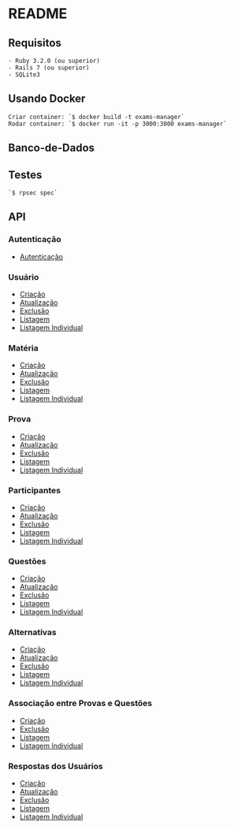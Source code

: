 # README

## Requisitos

    - Ruby 3.2.0 (ou superior)
    - Rails 7 (ou superior)
    - SQLite3

## Usando Docker
    
    Criar container: `$ docker build -t exams-manager`
    Rodar container: `$ docker run -it -p 3000:3000 exams-manager`

## Banco-de-Dados

## Testes

    `$ rpsec spec`

## API

### Autenticação

- [Autenticação](docs/auth.md)


### Usuário

- [Criação](docs/users/create_user.md)
- [Atualização](docs/users/update_user.md)
- [Exclusão](docs/users/delete_user.md)
- [Listagem](docs/users/index_user.md)
- [Listagem Individual](docs/users/show_user.md)


### Matéria

- [Criação](docs/topics/create_topic.md)
- [Atualização](docs/topics/update_topic.md)
- [Exclusão](docs/topics/delete_topic.md)
- [Listagem](docs/topics/list_topics.md)
- [Listagem Individual](docs/topics/show_topic.md)

### Prova

- [Criação](docs/exams/create_exam.md)
- [Atualização](docs/exams/update_exam.md)
- [Exclusão](docs/exams/delete_exam.md)
- [Listagem](docs/exams/list_exams.md)
- [Listagem Individual](docs/exams/show_exam.md)

### Participantes

- [Criação](docs/participants/create_participant.md)
- [Atualização](docs/participants/update_participant.md)
- [Exclusão](docs/participants/delete_participant.md)
- [Listagem](docs/participants/list_participants.md)
- [Listagem Individual](docs/participants/show_participant.md)


### Questões 

- [Criação](docs/questions/create_question.md)
- [Atualização](docs/questions/update_question.md)
- [Exclusão](docs/questions/delete_question.md)
- [Listagem](docs/questions/list_questions.md)
- [Listagem Individual](docs/questions/show_question.md)

### Alternativas

- [Criação](docs/alternatives/create_alternative.md)
- [Atualização](docs/alternatives/update_alternative.md)
- [Exclusão](docs/alternatives/delete_alternative.md)
- [Listagem](docs/alternatives/list_alternatives.md)
- [Listagem Individual](docs/alternatives/show_alternative.md)


### Associação entre Provas e Questões

- [Criação](docs/exam_questions/create_exam_question.md)
- [Exclusão](docs/exam_questions/delete_exam_question.md)
- [Listagem](docs/exam_questions/list_exam_questions.md)
- [Listagem Individual](docs/exam_questions/show_exam_question.md)

### Respostas dos Usuários  

- [Criação](docs/user_answers/create_user_answer.md)
- [Atualização](docs/user_answers/update_user_answer.md)
- [Exclusão](docs/user_answers/delete_user_answer.md)
- [Listagem](docs/user_answers/list_user_answers.md)
- [Listagem Individual](docs/user_answers/show_user_answer.md)




 







